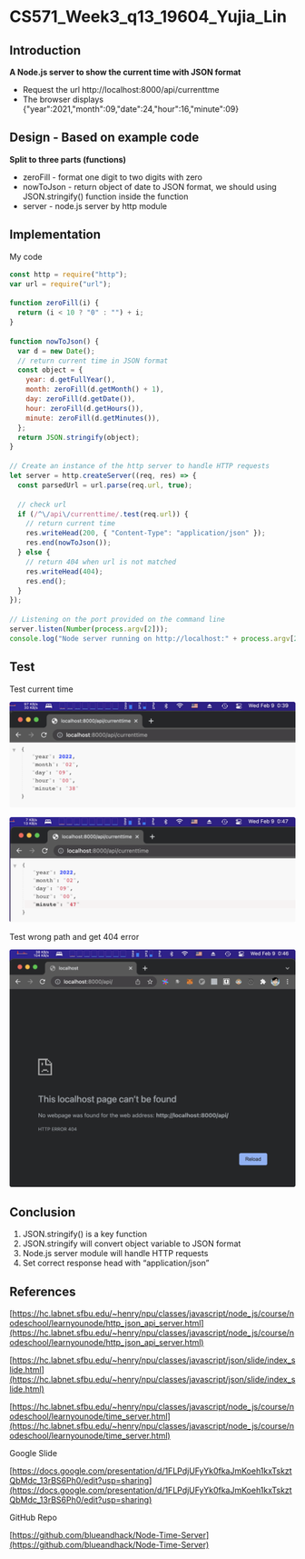 # CS571_Week3_q13_19604_Yujia_Lin

## Introduction

**A Node.js server to show the current time with JSON format**

- Request the url http://localhost:8000/api/currenttme
- The browser displays {"year":2021,"month":09,"date":24,"hour":16,"minute":09}

## ****Design - Based on example code****

**Split to three parts (functions)**

- zeroFill - format one digit to two digits with zero
- nowToJson - return object of date to JSON format, we should using JSON.stringify() function inside the function
- server - node.js server by http module

## ****Implementation****

My code

```jsx
const http = require("http");
var url = require("url");

function zeroFill(i) {
  return (i < 10 ? "0" : "") + i;
}

function nowToJson() {
  var d = new Date();
  // return current time in JSON format
  const object = {
    year: d.getFullYear(),
    month: zeroFill(d.getMonth() + 1),
    day: zeroFill(d.getDate()),
    hour: zeroFill(d.getHours()),
    minute: zeroFill(d.getMinutes()),
  };
  return JSON.stringify(object);
}

// Create an instance of the http server to handle HTTP requests
let server = http.createServer((req, res) => {
  const parsedUrl = url.parse(req.url, true);

  // check url
  if (/^\/api\/currenttime/.test(req.url)) {
    // return current time
    res.writeHead(200, { "Content-Type": "application/json" });
    res.end(nowToJson());
  } else {
    // return 404 when url is not matched
    res.writeHead(404);
    res.end();
  }
});

// Listening on the port provided on the command line
server.listen(Number(process.argv[2]));
console.log("Node server running on http://localhost:" + process.argv[2]);
```

## Test

Test current time

![Untitled](CS571_Week3_q13_19604_Yujia_Lin%20d2fd2f3aef7e40879971e065805a1e67/Untitled.png)

![Untitled](CS571_Week3_q13_19604_Yujia_Lin%20d2fd2f3aef7e40879971e065805a1e67/Untitled%201.png)

Test wrong path and get 404 error

![Untitled](CS571_Week3_q13_19604_Yujia_Lin%20d2fd2f3aef7e40879971e065805a1e67/Untitled%202.png)

## ****Conclusion****

1. JSON.stringify() is a key function
2. JSON.stringify will convert object variable to JSON format
3. Node.js server module will handle HTTP requests
4. Set correct response head with “application/json”

## **References**

[https://hc.labnet.sfbu.edu/~henry/npu/classes/javascript/node_js/course/nodeschool/learnyounode/http_json_api_server.html](https://hc.labnet.sfbu.edu/~henry/npu/classes/javascript/node_js/course/nodeschool/learnyounode/http_json_api_server.html)

[https://hc.labnet.sfbu.edu/~henry/npu/classes/javascript/json/slide/index_slide.html](https://hc.labnet.sfbu.edu/~henry/npu/classes/javascript/json/slide/index_slide.html)

[https://hc.labnet.sfbu.edu/~henry/npu/classes/javascript/node_js/course/nodeschool/learnyounode/time_server.html](https://hc.labnet.sfbu.edu/~henry/npu/classes/javascript/node_js/course/nodeschool/learnyounode/time_server.html)

Google Slide

[https://docs.google.com/presentation/d/1FLPdjUFyYk0fkaJmKoeh1kxTskztQbMdc_13rBS6Ph0/edit?usp=sharing](https://docs.google.com/presentation/d/1FLPdjUFyYk0fkaJmKoeh1kxTskztQbMdc_13rBS6Ph0/edit?usp=sharing)

GitHub Repo

[https://github.com/blueandhack/Node-Time-Server](https://github.com/blueandhack/Node-Time-Server)